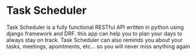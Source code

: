 # Task Scheduler
Task Scheduler is a fully functional RESTful API written in python using django framework and DRF. 
this app can help you to plan your days to always stay on track. Task Scheduler can also reminds you about your tasks, meetings, apointments, etc...
so you will never miss anything again
